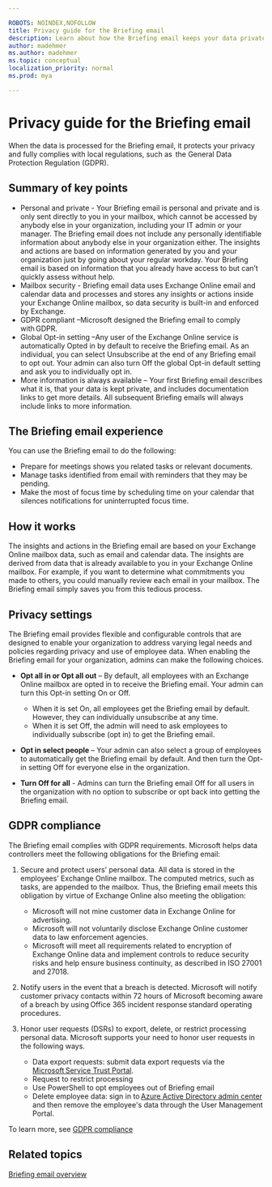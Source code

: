 ```yaml
---

ROBOTS: NOINDEX,NOFOLLOW
title: Privacy guide for the Briefing email
description: Learn about how the Briefing email keeps your data private and secure
author: madehmer
ms.author: madehmer
ms.topic: conceptual
localization_priority: normal 
ms.prod: mya

---
```

# Privacy guide for the Briefing email

When the data is processed for the Briefing email, it protects your privacy and fully complies with local regulations, such as  the General Data Protection Regulation (GDPR).

## Summary of key points

* Personal and private - Your Briefing email is personal and private and is only sent directly to you in your mailbox, which cannot be accessed by anybody else in your organization, including your IT admin or your manager.
The Briefing email does not include any personally identifiable information about anybody else in your organization either. The insights and actions are based on information generated by you and your organization just by going about your regular workday. Your Briefing email is based on information that you already have access to but can’t quickly assess without help.
* Mailbox security - Briefing email data uses Exchange Online email and calendar data and processes and stores any insights or actions inside your Exchange Online mailbox, so data security is built-in and enforced by Exchange.
* GDPR compliant –Microsoft designed the Briefing email to comply with GDPR.
* Global Opt-in setting –Any user of the Exchange Online service is automatically Opted in by default to receive the Briefing email. As an individual, you can select Unsubscribe at the end of any Briefing email to opt out. Your admin can also turn Off the global Opt-in default setting and ask you to individually opt in.
* More information is always available – Your first Briefing email describes what it is, that your data is kept private, and includes documentation links to get more details. All subsequent Briefing emails will always include links to more information.

## The Briefing email experience

You can use the Briefing email to do the following:

* Prepare for meetings shows you related tasks or relevant documents.
* Manage tasks identified from email with reminders that they may be pending.
* Make the most of focus time by scheduling time on your calendar that silences notifications for uninterrupted focus time.

## How it works

The insights and actions in the Briefing email are based on your Exchange Online mailbox data, such as email and calendar data. The insights are derived from data that is already available to you in your Exchange Online mailbox.
For example, if you want to determine what commitments you made to others, you could manually review each email in your mailbox. The Briefing email simply saves you from this tedious process.

## Privacy settings

The Briefing email provides flexible and configurable controls that are designed to enable your organization to address varying legal needs and policies regarding privacy and use of employee data. When enabling the Briefing email for your organization, admins can make the following choices.

* **Opt all in or Opt all out** – By default, all employees with an Exchange Online mailbox are opted in to receive the Briefing email. Your admin can turn this Opt-in setting On or Off.

  - When it is set On, all employees get the Briefing email by default. However, they can individually unsubscribe at any time.
  - When it is set Off, the admin will need to ask employees to individually subscribe (opt in) to get the Briefing email.

* **Opt in select people** – Your admin can also select a group of employees to automatically get the Briefing email  by default. And then turn the Opt-in setting Off for everyone else in the organization.
* **Turn Off for all** - Admins can turn the Briefing email Off for all users in the organization with no option to subscribe or opt back into getting the Briefing email.

## GDPR compliance

The Briefing email complies with GDPR requirements. Microsoft helps data controllers meet the following obligations for the Briefing email:

1. Secure and protect users’ personal data. All data is stored in the employees’ Exchange Online mailbox. The computed metrics, such as tasks, are appended to the mailbox. Thus, the Briefing email meets this obligation by virtue of Exchange Online also meeting the obligation:

   * Microsoft will not mine customer data in Exchange Online for advertising.
   * Microsoft will not voluntarily disclose Exchange Online customer data to law enforcement agencies.
   * Microsoft will meet all requirements related to encryption of Exchange Online data and implement controls to reduce security risks and help ensure business continuity, as described in ISO 27001 and 27018.

2. Notify users in the event that a breach is detected. Microsoft will notify customer privacy contacts within 72 hours of Microsoft becoming aware of a breach by using Office 365 incident response standard operating procedures. 
3. Honor user requests (DSRs) to export, delete, or restrict processing personal data. Microsoft supports your need to honor user requests in the following ways.

   * Data export requests: submit data export requests via the [Microsoft Service Trust Portal](https://servicetrust.microsoft.com/ViewPage/GDPRDSR).
   * Request to restrict processing
   * Use PowerShell to opt employees out of Briefing email
   * Delete employee data: sign in to [Azure Active Directory admin center](https://aad.portal.azure.com/) and then remove the employee's data through the User Management Portal.

To learn more, see [GDPR compliance](https://www.microsoft.com/trustCenter/privacy/gdpr)

## Related topics

[Briefing email overview](be-overview.md)